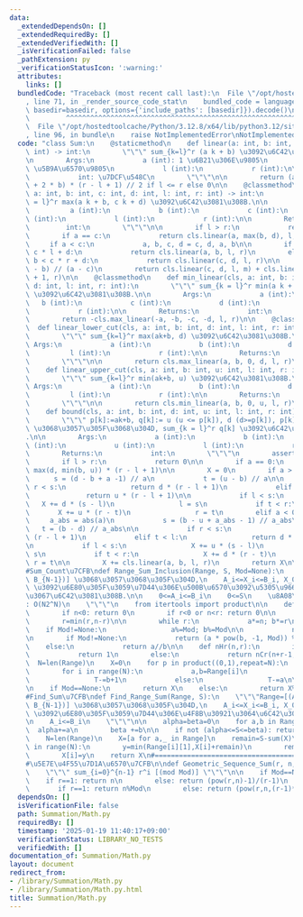 ```yaml
---
data:
  _extendedDependsOn: []
  _extendedRequiredBy: []
  _extendedVerifiedWith: []
  _isVerificationFailed: false
  _pathExtension: py
  _verificationStatusIcon: ':warning:'
  attributes:
    links: []
  bundledCode: "Traceback (most recent call last):\n  File \"/opt/hostedtoolcache/Python/3.12.8/x64/lib/python3.12/site-packages/onlinejudge_verify/documentation/build.py\"\
    , line 71, in _render_source_code_stat\n    bundled_code = language.bundle(stat.path,\
    \ basedir=basedir, options={'include_paths': [basedir]}).decode()\n          \
    \         ^^^^^^^^^^^^^^^^^^^^^^^^^^^^^^^^^^^^^^^^^^^^^^^^^^^^^^^^^^^^^^^^^^^^^^^^^^^^^^^^^\n\
    \  File \"/opt/hostedtoolcache/Python/3.12.8/x64/lib/python3.12/site-packages/onlinejudge_verify/languages/python.py\"\
    , line 96, in bundle\n    raise NotImplementedError\nNotImplementedError\n"
  code: "class Sum:\n    @staticmethod\n    def linear(a: int, b: int, l: int, r:\
    \ int) -> int:\n        \"\"\" sum_{k=l}^r (a k + b) \u3092\u6C42\u3081\u308B\n\
    \n        Args:\n            a (int): 1 \u6B21\u306E\u9805\n            b (int):\
    \ \u5B9A\u6570\u9805\n            l (int):\n            r (int):\n\n        Returns:\n\
    \            int: \u7DCF\u548C\n        \"\"\"\n\n        return (a * (l + r)\
    \ + 2 * b) * (r - l + 1) // 2 if l <= r else 0\n\n    @classmethod\n    def max_linear(cls,\
    \ a: int, b: int, c: int, d: int, l: int, r: int) -> int:\n        \"\"\" sum_{k\
    \ = l}^r max(a k + b, c k + d) \u3092\u6C42\u3081\u308B.\n\n        Args:\n  \
    \          a (int):\n            b (int):\n            c (int):\n            d\
    \ (int):\n            l (int):\n            r (int):\n\n        Returns:\n   \
    \         int:\n        \"\"\"\n\n        if l > r:\n            return 0\n\n\
    \        if a == c:\n            return cls.linear(a, max(b, d), l, r)\n\n   \
    \     if a < c:\n            a, b, c, d = c, d, a, b\n\n        if a * l + b >\
    \ c * l + d:\n            return cls.linear(a, b, l, r)\n        elif a * r +\
    \ b < c * r + d:\n            return cls.linear(c, d, l, r)\n\n        m = (d\
    \ - b) // (a - c)\n        return cls.linear(c, d, l, m) + cls.linear(a, b, m\
    \ + 1, r)\n\n    @classmethod\n    def min_linear(cls, a: int, b: int, c: int,\
    \ d: int, l: int, r: int):\n        \"\"\" sum_{k = l}^r min(a k + b, c k + d)\
    \ \u3092\u6C42\u3081\u308B.\n\n        Args:\n            a (int):\n         \
    \   b (int):\n            c (int):\n            d (int):\n            l (int):\n\
    \            r (int):\n\n        Returns:\n            int:\n        \"\"\"\n\n\
    \        return -cls.max_linear(-a, -b, -c, -d, l, r)\n\n    @classmethod\n  \
    \  def linear_lower_cut(cls, a: int, b: int, d: int, l: int, r: int) -> int:\n\
    \        \"\"\" sum_{k=l}^r max(ak+b, d) \u3092\u6C42\u3081\u308B.\n\n       \
    \ Args:\n            a (int):\n            b (int):\n            d (int):\n  \
    \          l (int):\n            r (int):\n\n        Returns:\n            int:\n\
    \        \"\"\"\n\n        return cls.max_linear(a, b, 0, d, l, r)\n\n    @classmethod\n\
    \    def linear_upper_cut(cls, a: int, b: int, u: int, l: int, r: int) -> int:\n\
    \        \"\"\" sum_{k=l}^r min(ak+b, u) \u3092\u6C42\u3081\u308B.\n\n       \
    \ Args:\n            a (int):\n            b (int):\n            d (int):\n  \
    \          l (int):\n            r (int):\n\n        Returns:\n            int:\n\
    \        \"\"\"\n\n        return cls.min_linear(a, b, 0, u, l, r)\n\n    @classmethod\n\
    \    def bound(cls, a: int, b: int, d: int, u: int, l: int, r: int) -> int:\n\
    \        \"\"\" p[k]:=ak+b, q[k]:= u (u <= p[k]), d (d>=p[k]), p[k] (otherwise)\
    \ \u3068\u3057\u305F\u3068\u304D, sum_{k = l}^r q[k] \u3092\u6C42\u3081\u308B\
    .\n\n        Args:\n            a (int):\n            b (int):\n            d\
    \ (int):\n            u (int):\n            l (int):\n            r (int):\n\n\
    \        Returns:\n            int:\n        \"\"\"\n        assert d <= u\n\n\
    \        if l > r:\n            return 0\n\n        if a == 0:\n            return\
    \ max(d, min(b, u)) * (r - l + 1)\n\n        X = 0\n        if a > 0:\n      \
    \      s = (d - b + a -1) // a\n            t = (u - b) // a\n\n            if\
    \ r < s:\n                return d * (r - l + 1)\n            elif t < l:\n  \
    \              return u * (r - l + 1)\n\n            if l < s:\n             \
    \   X += d * (s - l)\n                l = s\n            if t < r:\n         \
    \       X += u * (r - t)\n                r = t\n        elif a < 0:\n       \
    \     a_abs = abs(a)\n            s = (b - u + a_abs - 1) // a_abs\n         \
    \   t = (b - d) // a_abs\n\n            if r < s:\n                return u *\
    \ (r - l + 1)\n            elif t < l:\n                return d * (r - l + 1)\n\
    \n            if l < s:\n                X += u * (s - l)\n                l =\
    \ s\n            if t < r:\n                X += d * (r - t)\n               \
    \ r = t\n\n        X += cls.linear(a, b, l, r)\n        return X\n\n#==================================================\n\
    #Sum_Count\u7CFB\ndef Range_Sum_Inclusion(Range, S, Mod=None):\n    \"\"\"Range=[(A_0,B_0),...,(A_{N-1},\
    \ B_{N-1})] \u3068\u3057\u3068\u305F\u304D,\n    A_i<=X_i<=B_i, X_0+...+X_{n-1}=S\
    \ \u3092\u6E80\u305F\u3059\u7D44\u306E\u500B\u6570\u3092\u5305\u9664\u539F\u7406\
    \u3067\u6C42\u3081\u308B.\n\n    0<=A_i<=B_i\n    0<=S\n    \u8A08\u7B97\u91CF\
    : O(N2^N)\n    \"\"\"\n    from itertools import product\n\n    def nCr(n,r):\n\
    \        if n<0: return 0\n        if r<0 or n<r: return 0\n\n        a=b=1\n\
    \        r=min(r,n-r)\n\n        while r:\n            a*=n; b*=r\n\n        \
    \    if Mod!=None:\n                a%=Mod; b%=Mod\n\n            n-=1; r-=1\n\
    \n        if Mod!=None:\n            return (a * pow(b, -1, Mod)) % Mod\n    \
    \    else:\n            return a//b\n\n    def nHr(n,r):\n        if n==r==0:\n\
    \            return 1\n        else:\n            return nCr(n+r-1,n-1)\n\n  \
    \  N=len(Range)\n    X=0\n    for p in product((0,1),repeat=N):\n        T=S\n\
    \        for i in range(N):\n            a,b=Range[i]\n            if p[i]:\n\
    \                T-=b+1\n            else:\n                T-=a\n\n        X+=pow(-1,sum(p))*nHr(N,T)\n\
    \n    if Mod==None:\n        return X\n    else:\n        return X%Mod\n\n#==================================================\n\
    #Find_Sum\u7CFB\ndef Find_Range_Sum(Range, S):\n    \"\"\"Range=[(A_0,B_0),...,(A_{N-1},\
    \ B_{N-1})] \u3068\u3057\u3068\u305F\u304D,\n    A_i<=X_i<=B_i, X_0+...+X_{n-1}=S\
    \ \u3092\u6E80\u305F\u3059\u7D44\u306E\u4F8B\u30921\u3064\u6C42\u3081\u308B.\n\
    \n    A_i<=B_i\n    \"\"\"\n\n    alpha=beta=0\n    for a,b in Range:\n      \
    \  alpha+=a\n        beta +=b\n\n    if not (alpha<=S<=beta): return None\n\n\
    \    N=len(Range)\n    X=[a for a,_ in Range]\n    remain=S-sum(X)\n    for i\
    \ in range(N):\n        y=min(Range[i][1],X[i]+remain)\n        remain-=y-X[i]\n\
    \        X[i]=y\n    return X\n#==================================================\n\
    #\u5E7E\u4F55\u7D1A\u6570\u7CFB\n\ndef Geometric_Sequence_Sum(r, n, Mod=None):\n\
    \    \"\"\" sum_{i=0}^{n-1} r^i [(mod Mod)] \"\"\"\n\n    if Mod==None:\n    \
    \    if r==1: return n\n        else: return (pow(r,n)-1)/(r-1)\n    else:\n \
    \       if r==1: return n%Mod\n        else: return (pow(r,n,(r-1)*Mod)//(r-1))%Mod\n"
  dependsOn: []
  isVerificationFile: false
  path: Summation/Math.py
  requiredBy: []
  timestamp: '2025-01-19 11:40:17+09:00'
  verificationStatus: LIBRARY_NO_TESTS
  verifiedWith: []
documentation_of: Summation/Math.py
layout: document
redirect_from:
- /library/Summation/Math.py
- /library/Summation/Math.py.html
title: Summation/Math.py
---
```

